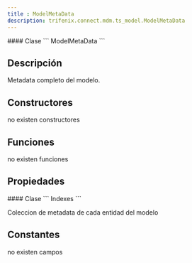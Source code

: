 ```yaml
---
title : ModelMetaData
description: trifenix.connect.mdm.ts_model.ModelMetaData
---
```




<CodeBlock slots = 'heading, code' repeat = '1' languages = 'C#' />
#### Clase
```
ModelMetaData
```

## Descripción
Metadata completo del modelo.
## Constructores

no existen constructores


## Funciones

no existen funciones

## Propiedades

<CodeBlock slots = 'heading, code' repeat = '1' languages = 'C#' />
#### Clase
```
Indexes
```

Coleccion de metadata de cada entidad del modelo
## Constantes
no existen campos

